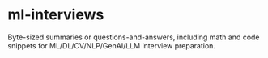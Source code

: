 # ml-interviews
Byte-sized summaries or questions-and-answers, including math and code snippets for ML/DL/CV/NLP/GenAI/LLM interview preparation.
